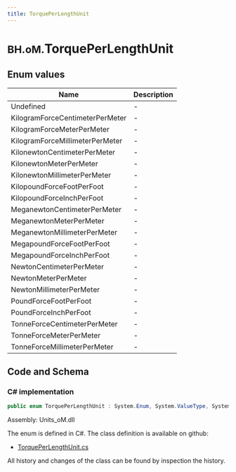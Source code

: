```yaml
---
title: TorquePerLengthUnit
---
```


# <small>BH.oM.</small>**TorquePerLengthUnit**



## Enum values

| Name            | Description                                                    |
|-----------------|----------------------------------------------------------------|
| Undefined |  -  |
| KilogramForceCentimeterPerMeter |  -  |
| KilogramForceMeterPerMeter |  -  |
| KilogramForceMillimeterPerMeter |  -  |
| KilonewtonCentimeterPerMeter |  -  |
| KilonewtonMeterPerMeter |  -  |
| KilonewtonMillimeterPerMeter |  -  |
| KilopoundForceFootPerFoot |  -  |
| KilopoundForceInchPerFoot |  -  |
| MeganewtonCentimeterPerMeter |  -  |
| MeganewtonMeterPerMeter |  -  |
| MeganewtonMillimeterPerMeter |  -  |
| MegapoundForceFootPerFoot |  -  |
| MegapoundForceInchPerFoot |  -  |
| NewtonCentimeterPerMeter |  -  |
| NewtonMeterPerMeter |  -  |
| NewtonMillimeterPerMeter |  -  |
| PoundForceFootPerFoot |  -  |
| PoundForceInchPerFoot |  -  |
| TonneForceCentimeterPerMeter |  -  |
| TonneForceMeterPerMeter |  -  |
| TonneForceMillimeterPerMeter |  -  |


## Code and Schema

### C# implementation

``` C# title="C#"
public enum TorquePerLengthUnit : System.Enum, System.ValueType, System.IComparable, System.ISpanFormattable, System.IFormattable, System.IConvertible
```

Assembly: Units_oM.dll

The enum is defined in C#. The class definition is available on github:

- [TorquePerLengthUnit.cs](https://github.com/BHoM/Localisation_Toolkit/blob/develop/Units_oM/Enums\MomentPerLength.cs)

All history and changes of the class can be found by inspection the history.
